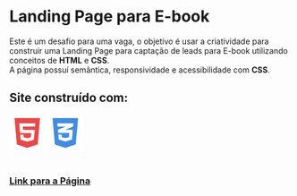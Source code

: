 # Landing Page para E-book
Este é um desafio para uma vaga, o objetivo é usar a criatividade para construir uma Landing Page para captação de leads para E-book utilizando conceitos de **HTML** e **CSS**. <br/> 
A página possuí semântica, responsividade e acessibilidade com **CSS**.

## Site construído com:
<div>
<img src="https://github.com/luca-merighi/luca-merighi/blob/main/GHIcons/html.png?raw=true">
<img src="https://github.com/luca-merighi/luca-merighi/blob/main/GHIcons/css.png?raw=true">
</div>
<br/>

### [Link para a Página]( "E-book")
